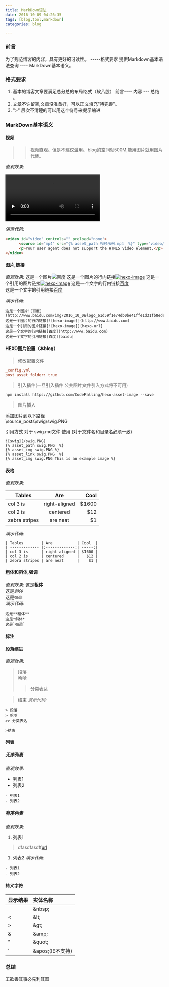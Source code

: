 ```yaml
---
title: MarkDown语法
date: 2016-10-09 04:26:35
tags: [blog,tool,markdown]
categories: blog

---
```


### 前言

为了规范博客的内容，具有更好的可读性。 -----格式要求
提供Markdown基本语法查询  ----  MarkDown基本语义。

### 格式要求

1. 基本的博客文章要满足总分总的布局格式（软八股） 前言---- 内容 --- 总结 。
2. 文章不许留空,文章没准备好，可以正文填充"待完善"。
3. ">" 层次不清楚的可以用这个符号来提示缩进

### MarkDown基本语义

#### 视频

>> 视频直观。但是不建议滥用。blog的空间就500M,能用图片就用图片代替。

*直观效果:*  

<video id="video" controls="" preload="none">
      <source id="mp4" src="{% asset_path 视频示例.mp4  %}" type="video/mp4"/>
      <p>Your user agent does not support the HTML5 Video element.</p>
</video>

*演示代码:*

```html
<video id="video" controls="" preload="none">
      <source id="mp4" src="{% asset_path 视频示例.mp4  %}" type="video/mp4"/>
      <p>Your user agent does not support the HTML5 Video element.</p>
</video>
```

#### 图片,链接

*直观效果:*
这是一个图片![百度](http://www.baidu.com/img/2016_10_09logo_61d59f1e74db0be41ffe1d31fb8edef3.png)
这是一个图片的行内链接[![hexo-image]](http://www.baidu.com)
这是一个引用的图片链接[![hexo-image]][hexo-url]
这是一个文字的行内链接[百度](http://www.baidu.com)  
这是一个文字的引用链接[百度][baidu]

*演示代码:*

```text
这是一个图片![百度](http://www.baidu.com/img/2016_10_09logo_61d59f1e74db0be41ffe1d31fb8edef3.png)
这是一个图片的行内链接[![hexo-image]](http://www.baidu.com)
这是一个引用的图片链接[![hexo-image]][hexo-url]
这是一个文字的行内链接[百度](http://www.baidu.com)  
这是一个文字的引用链接[百度][baidu]
```

#### HEXO图片设置（本blog）

>修改配置文件

```ini
_config.yml
post_asset_folder: true
```

>引入插件(一旦引入插件 公共图片文件引入方式将不可用)

```
npm install https://github.com/CodeFalling/hexo-asset-image --save
```

>图片插入

添加图片到以下路径  
\source\_posts\swig\swig.PNG

引用方式
对于 swig.md文件 使用 (对于文件名和目录名必须一致)
```
![swig](/swig.PNG)
{% asset_path swig.PNG  %}
{% asset_img swig.PNG %}
{% asset_link swig.PNG  %}
{% asset_img swig.PNG This is an example image %}
```
         
   

#### 表格

*直观效果:*

| Tables        | Are           | Cool  |
| ------------- |:-------------:| -----:|
| col 3 is      | right-aligned | $1600 |
| col 2 is      | centered      |   $12 |
| zebra stripes | are neat      |    $1 |

*演示代码:*

```
| Tables        | Are           | Cool  |
| ------------- |:-------------:| -----:|
| col 3 is      | right-aligned | $1600 |
| col 2 is      | centered      |   $12 |
| zebra stripes | are neat      |    $1 |

```



#### 粗体和斜体,强调
*直观效果:*
这是**粗体**  
这是*斜体*  
这是`强调`  
*演示代码:*
```
这是**粗体**  
这是*斜体*  
这是`强调`  
```

#### 标注 


#### 段落缩进
*直观效果:*
> 段落  
> 哈哈
>> 分类表达
  
>结束
*演示代码:*
```
> 段落  
> 哈哈
>> 分类表达
  
>结束
```
#### 列表

##### 无序列表

*直观效果:*
- 列表1
- 列表2
```
- 列表1
- 列表2

```
##### 有序列表

*直观效果:*
1. 列表1
>dfasdfasdff[url](www.baidu.com)
1. 列表2
*演示代码:*
```
- 列表1
- 列表2

```

#### 转义字符

|显示结果|实体名称|
|:-----|:----|
| &nbsp;|&amp;nbsp;|
|&lt; |&amp;lt;|
|&gt; |&amp;gt;|
| &amp;|&amp;amp;|
| &quot;|&amp;quot;|
| &#39;|&amp;apos;(IE不支持)|

[hexo-image]: http://img.shields.io/badge/Hexo-2.4+-2BAF2B.svg?style=flat-square
[hexo-url]: http://hexo.io  
[baidu]: http://www.baidu.com


### 总结

工欲善其事必先利其器